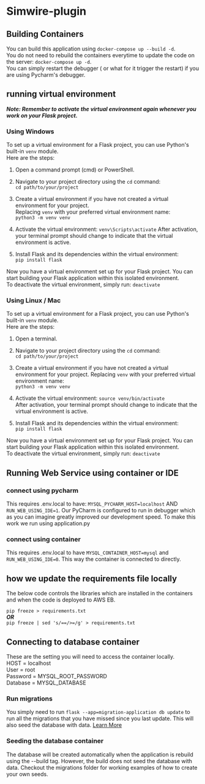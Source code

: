 # Simwire-plugin

## Building Containers
You can build this application using `docker-compose up --build -d`.  
You do not need to rebuild the containers everytime to update the code on the server: `docker-compose up -d`.  
You can simply restart the debugger ( or what for it trigger the restart) if you are using Pycharm's debugger.


## running virtual environment
***Note: Remember to activate the virtual environment again whenever you work on your Flask project.***

### Using Windows

To set up a virtual environment for a Flask project, you can use Python's built-in `venv` module.  
Here are the steps:

1. Open a command prompt (cmd) or PowerShell.

2. Navigate to your project directory using the `cd` command:  
`cd path/to/your/project`  

3.  Create a virtual environment if you have not  created a virtual environment for your project.  
Replacing `venv` with your preferred virtual environment name:  
   `python3 -m venv venv`

4. Activate the virtual environment:
   `venv\Scripts\activate`
   After activation, your terminal prompt should change to indicate that the virtual environment is active.

5. Install Flask and its dependencies within the virtual environment:  
`pip install flask`

Now you have a virtual environment set up for your Flask project. 
You can start building your Flask application within this isolated environment.  
To deactivate the virtual environment, simply run:
`deactivate`

### Using Linux / Mac

To set up a virtual environment for a Flask project, you can use Python's built-in `venv` module.  
Here are the steps:

1. Open a terminal.

2. Navigate to your project directory using the `cd` command:  
`cd path/to/your/project`  

3. Create a virtual environment if you have not  created a virtual environment for your project.
Replacing `venv` with your preferred virtual environment name:  
`python3 -m venv venv`

4. Activate the virtual environment:
   `source venv/bin/activate`  
After activation, your terminal prompt should change to indicate that the virtual environment is active.

5. Install Flask and its dependencies within the virtual environment:  
`pip install flask`

Now you have a virtual environment set up for your Flask project. 
You can start building your Flask application within this isolated environment.  
To deactivate the virtual environment, simply run:
`deactivate`


## Running Web Service using container or IDE
### connect using pycharm
This requires .env.local to have: `MYSQL_PYCHARM_HOST=localhost` AND `RUN_WEB_USING_IDE=1`.
Our PyCharm is configured to run in debugger which as you can imagine greatly improved our development speed.
To make this work we run using application.py 

### connect using container
This requires .env.local to have `MYSQL_CONTAINER_HOST=mysql` and `RUN_WEB_USING_IDE=0`.
This way the container is connected to directly.

## how we update the requirements file locally
The below code controls the libraries which are installed in the containers and when the code is deployed to AWS EB.

`pip freeze > requirements.txt`  
***OR***  
`pip freeze | sed 's/==/>=/g' > requirements.txt` 



## Connecting to database container
These are the setting you will need to access the container locally.  
HOST = localhost  
User = root  
Password = MYSQL_ROOT_PASSWORD  
Database = MYSQL_DATABASE

### Run migrations
You simply need to run 
`flask --app=migration-application db update` to run all the migrations that you have missed since you last update.
This will also seed the database with data.  [Learn More](https://flask-migrate.readthedocs.io/en/latest)

### Seeding the database container
The database will be created automatically when the application is rebuild using the --build tag. However, the build does not seed the database with data. 
Checkout the migrations folder for working examples of how to create your own seeds. 


